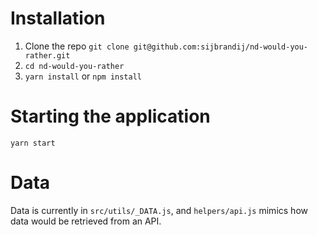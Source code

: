 # Installation

1. Clone the repo `git clone git@github.com:sijbrandij/nd-would-you-rather.git`
1. `cd nd-would-you-rather`
1. `yarn install` or `npm install`

# Starting the application
`yarn start`

# Data
Data is currently in `src/utils/_DATA.js`, and `helpers/api.js` mimics how data would be retrieved from an API.

